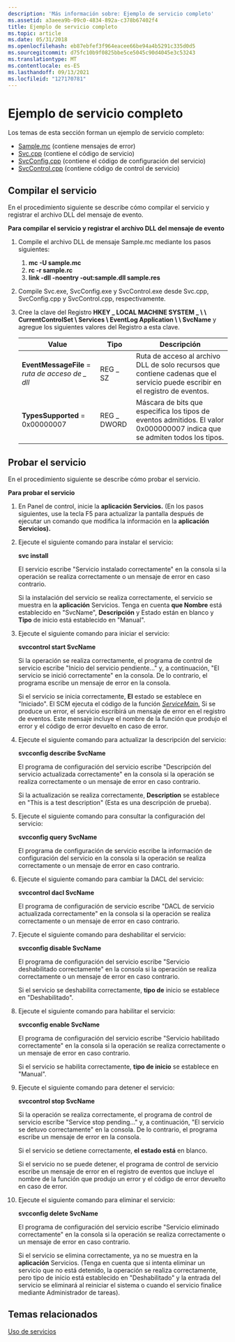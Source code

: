 ```yaml
---
description: 'Más información sobre: Ejemplo de servicio completo'
ms.assetid: a3aeea9b-09c0-4834-892a-c378b67402f4
title: Ejemplo de servicio completo
ms.topic: article
ms.date: 05/31/2018
ms.openlocfilehash: eb87ebfef3f964eacee66be94a4b5291c335d0d5
ms.sourcegitcommit: d75fc10b9f0825bbe5ce5045c90d4045e3c53243
ms.translationtype: MT
ms.contentlocale: es-ES
ms.lasthandoff: 09/13/2021
ms.locfileid: "127170781"
---
```

# <a name="the-complete-service-sample"></a>Ejemplo de servicio completo

Los temas de esta sección forman un ejemplo de servicio completo:

-   [Sample.mc](sample-mc.md) (contiene mensajes de error)
-   [Svc.cpp](svc-cpp.md) (contiene el código de servicio)
-   [SvcConfig.cpp](svcconfig-cpp.md) (contiene el código de configuración del servicio)
-   [SvcControl.cpp](svccontrol-cpp.md) (contiene código de control de servicio)

## <a name="building-the-service"></a>Compilar el servicio

En el procedimiento siguiente se describe cómo compilar el servicio y registrar el archivo DLL del mensaje de evento.

**Para compilar el servicio y registrar el archivo DLL del mensaje de evento**

1.  Compile el archivo DLL de mensaje Sample.mc mediante los pasos siguientes:
    1.  **mc -U sample.mc**
    2.  **rc -r sample.rc**
    3.  **link -dll -noentry -out:sample.dll sample.res**
2.  Compile Svc.exe, SvcConfig.exe y SvcControl.exe desde Svc.cpp, SvcConfig.cpp y SvcControl.cpp, respectivamente.
3.  Cree la clave del Registro **HKEY \_ LOCAL MACHINE SYSTEM \_ \\ \\ CurrentControlSet \\ Services \\ EventLog Application \\ \\ SvcName** y agregue los siguientes valores del Registro a esta clave.

    | Value                              | Tipo       | Descripción                                                                                                        |
    |------------------------------------|------------|--------------------------------------------------------------------------------------------------------------------|
    | **EventMessageFile**  =  *ruta de acceso de \_ dll* | REG \_ SZ    | Ruta de acceso al archivo DLL de solo recursos que contiene cadenas que el servicio puede escribir en el registro de eventos.               |
    | **TypesSupported** = 0x00000007    | REG \_ DWORD | Máscara de bits que especifica los tipos de eventos admitidos. El valor 0x000000007 indica que se admiten todos los tipos. |

    

     

## <a name="testing-the-service"></a>Probar el servicio

En el procedimiento siguiente se describe cómo probar el servicio.

**Para probar el servicio**

1.  En Panel de control, inicie la **aplicación Servicios.** (En los pasos siguientes, use la tecla F5 para actualizar la pantalla después de ejecutar un comando que modifica la información en la **aplicación Servicios).**
2.  Ejecute el siguiente comando para instalar el servicio:

    **svc install**

    El servicio escribe "Servicio instalado correctamente" en la consola si la operación se realiza correctamente o un mensaje de error en caso contrario.

    Si la instalación del servicio se realiza correctamente, el servicio se muestra en la **aplicación** Servicios. Tenga en cuenta **que Nombre** está establecido  en "SvcName", **Descripción** y Estado están en blanco y **Tipo** de inicio está establecido en "Manual".

3.  Ejecute el siguiente comando para iniciar el servicio:

    **svccontrol start SvcName**

    Si la operación se realiza correctamente, el programa de control de servicio escribe "Inicio del servicio pendiente..." y, a continuación, "El servicio se inició correctamente" en la consola. De lo contrario, el programa escribe un mensaje de error en la consola.

    Si el servicio se inicia correctamente, **El** estado se establece en "Iniciado". El SCM ejecuta el código de la función [*ServiceMain.*](/windows/win32/api/winsvc/nc-winsvc-lpservice_main_functiona) Si se produce un error, el servicio escribirá un mensaje de error en el registro de eventos. Este mensaje incluye el nombre de la función que produjo el error y el código de error devuelto en caso de error.

4.  Ejecute el siguiente comando para actualizar la descripción del servicio:

    **svcconfig describe SvcName**

    El programa de configuración del servicio escribe "Descripción del servicio actualizada correctamente" en la consola si la operación se realiza correctamente o un mensaje de error en caso contrario.

    Si la actualización se realiza correctamente, **Description** se establece en "This is a test description" (Esta es una descripción de prueba).

5.  Ejecute el siguiente comando para consultar la configuración del servicio:

    **svcconfig query SvcName**

    El programa de configuración de servicio escribe la información de configuración del servicio en la consola si la operación se realiza correctamente o un mensaje de error en caso contrario.

6.  Ejecute el siguiente comando para cambiar la DACL del servicio:

    **svccontrol dacl SvcName**

    El programa de configuración de servicio escribe "DACL de servicio actualizada correctamente" en la consola si la operación se realiza correctamente o un mensaje de error en caso contrario.

7.  Ejecute el siguiente comando para deshabilitar el servicio:

    **svcconfig disable SvcName**

    El programa de configuración del servicio escribe "Servicio deshabilitado correctamente" en la consola si la operación se realiza correctamente o un mensaje de error en caso contrario.

    Si el servicio se deshabilita correctamente, **tipo de** inicio se establece en "Deshabilitado".

8.  Ejecute el siguiente comando para habilitar el servicio:

    **svcconfig enable SvcName**

    El programa de configuración del servicio escribe "Servicio habilitado correctamente" en la consola si la operación se realiza correctamente o un mensaje de error en caso contrario.

    Si el servicio se habilita correctamente, **tipo de inicio** se establece en "Manual".

9.  Ejecute el siguiente comando para detener el servicio:

    **svccontrol stop SvcName**

    Si la operación se realiza correctamente, el programa de control de servicio escribe "Service stop pending..." y, a continuación, "El servicio se detuvo correctamente" en la consola. De lo contrario, el programa escribe un mensaje de error en la consola.

    Si el servicio se detiene correctamente, **el estado está** en blanco.

    Si el servicio no se puede detener, el programa de control de servicio escribe un mensaje de error en el registro de eventos que incluye el nombre de la función que produjo un error y el código de error devuelto en caso de error.

10. Ejecute el siguiente comando para eliminar el servicio:

    **svcconfig delete SvcName**

    El programa de configuración del servicio escribe "Servicio eliminado correctamente" en la consola si la operación se realiza correctamente o un mensaje de error en caso contrario.

    Si el servicio se elimina correctamente, ya no se muestra en la **aplicación** Servicios. (Tenga en cuenta que si intenta eliminar un servicio que  no está detenido, la operación se realiza correctamente, pero tipo de inicio está establecido en "Deshabilitado" y la entrada del servicio se eliminará al reiniciar el sistema o cuando el servicio finalice mediante Administrador de tareas).

## <a name="related-topics"></a>Temas relacionados

<dl> <dt>

[Uso de servicios](using-services.md)
</dt> </dl>

 

 
